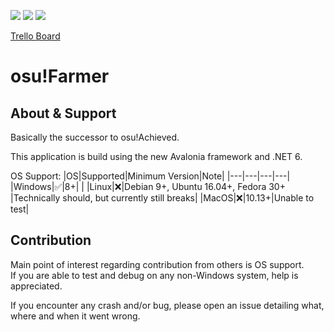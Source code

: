 ![](https://img.shields.io/github/downloads/EngineerMark/OsuFarmer/total) ![](https://img.shields.io/github/repo-size/EngineerMark/OsuFarmer) ![](https://img.shields.io/github/v/release/EngineerMark/OsuFarmer?include_prereleases)

[Trello Board](https://trello.com/b/rJxvGJfF/osutracker)

# osu!Farmer

## About & Support

Basically the successor to osu!Achieved.

This application is build using the new Avalonia framework and .NET 6.

OS Support:
|OS|Supported|Minimum Version|Note|
|---|---|---|---|
|Windows|✅|8+| |
|Linux|❌|Debian 9+, Ubuntu 16.04+, Fedora 30+ |Technically should, but currently still breaks|
|MacOS|❌|10.13+|Unable to test|

## Contribution

Main point of interest regarding contribution from others is OS support.  
If you are able to test and debug on any non-Windows system, help is appreciated.

If you encounter any crash and/or bug, please open an issue detailing what, where and when it went wrong.
